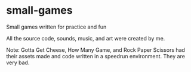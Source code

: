 # small-games
Small games written for practice and fun


All the source code, sounds, music, and art were created by me.


Note: Gotta Get Cheese, How Many Game, and Rock Paper Scissors had their assets made and code written in a speedrun environment. They are very bad.
